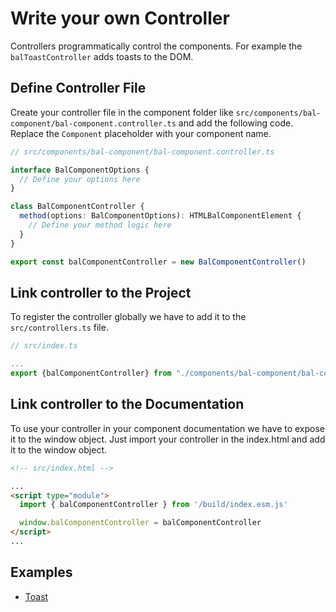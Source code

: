 # Write your own Controller

Controllers programmatically control the components. For example the `balToastController` adds toasts to the DOM.

## Define Controller File

Create your controller file in the component folder like `src/components/bal-component/bal-component.controller.ts` and add the following code.
Replace the `Component` placeholder with your component name.

```typescript
// src/components/bal-component/bal-component.controller.ts

interface BalComponentOptions {
  // Define your options here
}

class BalComponentController {
  method(options: BalComponentOptions): HTMLBalComponentElement {
    // Define your method logic here
  }
}

export const balComponentController = new BalComponentController()
```

## Link controller to the Project

To register the controller globally we have to add it to the `src/controllers.ts` file.

```typescript
// src/index.ts

...
export {balComponentController} from "./components/bal-component/bal-component.controller";

```

## Link controller to the Documentation

To use your controller in your component documentation we have to expose it to the window object.
Just import your controller in the index.html and add it to the window object.

```html
<!-- src/index.html -->

...
<script type="module">
  import { balComponentController } from '/build/index.esm.js'

  window.balComponentController = balComponentController
</script>
...
```

## Examples

- [Toast](components/bal-toast/readme.md)
